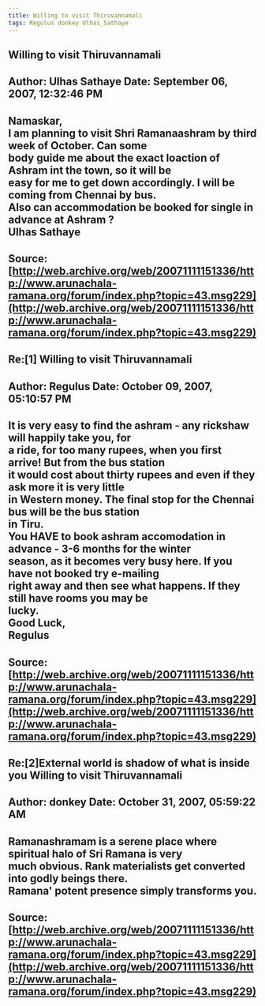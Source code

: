 ```yaml
--- 
title: Willing to visit Thiruvannamali   
tags: Regulus donkey Ulhas_Sathaye  
---  
```

## Willing to visit Thiruvannamali  
Author: Ulhas Sathaye       Date: September 06, 2007, 12:32:46 PM  
---  
Namaskar,   
I am planning to visit Shri Ramanaashram by third week of October. Can some  
body guide me about the exact loaction of Ashram int the town, so it will be  
easy for me to get down accordingly. I will be coming from Chennai by bus.  
Also can accommodation be booked for single in advance at Ashram ?   
Ulhas Sathaye
 ---  
Source:[http://web.archive.org/web/20071111151336/http://www.arunachala-ramana.org/forum/index.php?topic=43.msg229](http://web.archive.org/web/20071111151336/http://www.arunachala-ramana.org/forum/index.php?topic=43.msg229)   
---  

## Re:[1] Willing to visit Thiruvannamali  
Author: Regulus             Date: October 09, 2007, 05:10:57 PM  
---  
It is very easy to find the ashram - any rickshaw will happily take you, for  
a ride, for too many rupees, when you first arrive! But from the bus station  
it would cost about thirty rupees and even if they ask more it is very little  
in Western money. The final stop for the Chennai bus will be the bus station  
in Tiru.   
You HAVE to book ashram accomodation in advance - 3-6 months for the winter  
season, as it becomes very busy here. If you have not booked try e-mailing  
right away and then see what happens. If they still have rooms you may be  
lucky.   
Good Luck,   
Regulus
 ---  
Source:[http://web.archive.org/web/20071111151336/http://www.arunachala-ramana.org/forum/index.php?topic=43.msg229](http://web.archive.org/web/20071111151336/http://www.arunachala-ramana.org/forum/index.php?topic=43.msg229)   
---  

## Re:[2]External world is shadow of what is inside you  Willing to visit Thiruvannamali  
Author: donkey              Date: October 31, 2007, 05:59:22 AM  
---  
Ramanashramam is a serene place where spiritual halo of Sri Ramana is very  
much obvious. Rank materialists get converted into godly beings there.  
Ramana' potent presence simply transforms you.
 ---  
Source:[http://web.archive.org/web/20071111151336/http://www.arunachala-ramana.org/forum/index.php?topic=43.msg229](http://web.archive.org/web/20071111151336/http://www.arunachala-ramana.org/forum/index.php?topic=43.msg229)   
---  

